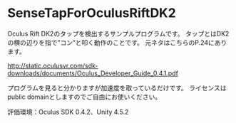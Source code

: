 SenseTapForOculusRiftDK2
========================

Oculus Rift DK2のタップを検出するサンプルプログラムです。
タップとはDK2の横の辺りを指で”コン”と叩く動作のことです。
元ネタはこちらのP.24にあります。

http://static.oculusvr.com/sdk-downloads/documents/Oculus_Developer_Guide_0.4.1.pdf

プログラムを見ると分かりますが加速度を取っているだけです。
ライセンスはpublic domainとしますのでご自由にお使いください。

評価環境：Oculus SDK 0.4.2、Unity 4.5.2
